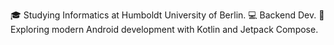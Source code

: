 🎓 Studying Informatics at Humboldt University of Berlin.
💻 Backend Dev.
📱 Exploring modern Android development with Kotlin and Jetpack Compose.
